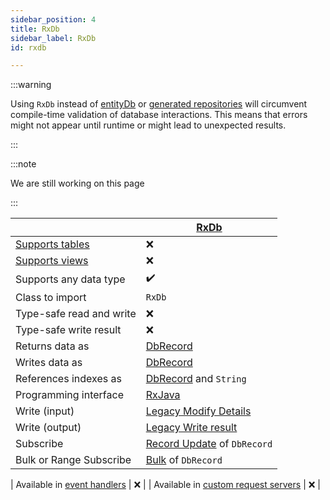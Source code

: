 ```yaml
---
sidebar_position: 4
title: RxDb
sidebar_label: RxDb
id: rxdb

---
```


:::warning

Using `RxDb` instead of [entityDb](../entity-db) or [generated repositories](../generated) will circumvent
compile-time validation of database interactions. This means that errors might not appear until
runtime or might lead to unexpected results.

:::

:::note

We are still working on this page

:::

|                                                                                                 | [RxDb](../rxdb)                                                        |
|-------------------------------------------------------------------------------------------------|------------------------------------------------------------------------|
| [Supports tables](../../../concepts/data-structure/tables)                                      | ❌                                                                      |
| [Supports views](../../../concepts/data-structure/views)                                        | ❌                                                                      |
| Supports any data type                                                                          | ✔️                                                                     |
| Class to import                                                                                 | `RxDb`                                                                 |
| Type-safe read and write                                                                        | ❌                                                                      | 
| Type-safe write result                                                                          | ❌                                                                      | 
| Returns data as                                                                                 | [DbRecord](../../data-types/dbrecord)                                  |
| Writes data as                                                                                  | [DbRecord](../../data-types/dbrecord)                                  |
| References indexes as                                                                           | [DbRecord](../../data-types/dbrecord) and `String`                     |
| Programming interface                                                                           | [RxJava](../../../reference/apis/rxjava)                               |
| Write (input)                                                                                   | [Legacy Modify Details](../../helper/modify/legacy)                    |
| Write (output)                                                                                  | [Legacy Write result](../../helper/write-result/legacy)                |
| Subscribe                                                                                       | [Record Update](../../helper/subscription/record-update) of `DbRecord` |
| Bulk or Range Subscribe                                                                         | [Bulk](../../helper/subscription/bulk) of `DbRecord`                   |

| Available in [event handlers](/creating-applications/defining-your-application/business-logic/event-handlers/)        | ❌                                                                      |
| Available in [custom request servers](/creating-applications/defining-your-application/user-interface/request-servers/rs-advanced-technical-details/#custom-request-servers) | ❌                                                                      |


